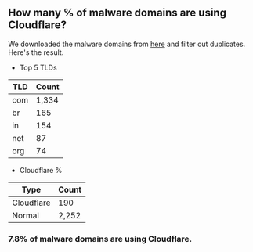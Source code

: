 ## How many % of malware domains are using Cloudflare?


We downloaded the malware domains from [here](https://urlhaus.abuse.ch) and filter out duplicates.
Here's the result.


[//]: # (start replacement)


- Top 5 TLDs

| TLD | Count |
| --- | --- |
| com | 1,334 |
| br | 165 |
| in | 154 |
| net | 87 |
| org | 74 |


- Cloudflare %

| Type | Count |
| --- | --- |
| Cloudflare | 190 |
| Normal | 2,252 |


### 7.8% of malware domains are using Cloudflare.